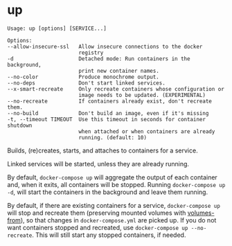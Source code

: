 <!--[metadata]>
+++
title = "up"
description = "Builds, (re)creates, starts, and attaches to containers for a service."
keywords = ["fig, composition, compose, docker, orchestration, cli,  up"]
[menu.main]
parent = "smn_compose_cli"
+++
<![end-metadata]-->

# up

```
Usage: up [options] [SERVICE...]

Options:
--allow-insecure-ssl   Allow insecure connections to the docker
                       registry
-d                     Detached mode: Run containers in the background,
                       print new container names.
--no-color             Produce monochrome output.
--no-deps              Don't start linked services.
--x-smart-recreate     Only recreate containers whose configuration or
                       image needs to be updated. (EXPERIMENTAL)
--no-recreate          If containers already exist, don't recreate them.
--no-build             Don't build an image, even if it's missing
-t, --timeout TIMEOUT  Use this timeout in seconds for container shutdown
                       when attached or when containers are already
                       running. (default: 10)
```

Builds, (re)creates, starts, and attaches to containers for a service.

Linked services will be started, unless they are already running.

By default, `docker-compose up` will aggregate the output of each container and,
when it exits, all containers will be stopped. Running `docker-compose up -d`,
will start the containers in the background and leave them running.

By default, if there are existing containers for a service, `docker-compose up` will stop and recreate them (preserving mounted volumes with [volumes-from]), so that changes in `docker-compose.yml` are picked up. If you do not want containers stopped and recreated, use `docker-compose up --no-recreate`. This will still start any stopped containers, if needed.

[volumes-from]: http://docs.docker.io/en/latest/use/working_with_volumes/
